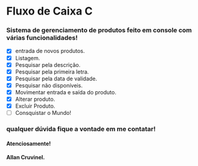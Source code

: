 # Fluxo de Caixa C

### Sistema de gerenciamento de produtos feito em console com várias funcionalidades!

- [x] entrada de novos produtos.
- [x] Listagem.
- [x] Pesquisar pela descrição.
- [x] Pesquisar pela primeira letra.
- [x] Pesquisar pela data de validade.
- [x] Pesquisar não disponíveis.
- [x] Movimentar entrada e saída do produto.
- [x] Alterar produto.
- [x] Excluir Produto.
- [ ] Consquistar o Mundo!

### qualquer dúvida fique a vontade em me contatar!
#### Atenciosamente! 
#### Allan Cruvinel.




